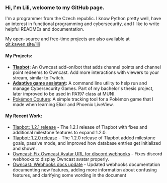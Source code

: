 ### Hi, I'm Lili, welcome to my GitHub page.
I'm a programmer from the Czech republic. I know Python pretty well, have an interest in functional programming and cybersecurity, and I like to write helpful READMEs and documentation.

My open-source and free-time projects are also available at [git.kawen.site/lili](https://git.kawen.site/lili)

#### My Projects:
- **[Tlapbot](https://github.com/SleepyLili/tlapbot):** An Owncast add-on/bot that adds channel points and channel point redeems to Owncast. Add more interactions with viewers to your stream, similar to Twitch.
- **[Adaptive game assistant](https://github.com/SleepyLili/adaptive-game-assistant):** A command line utility to help run and manage Cybersecurity Games. Part of my bachelor's thesis project, later improved to be used in PA197 class at MUNI.
- [Pokémon Couture](https://github.com/SleepyLili/pokemon-couture): A simple tracking tool for a Pokémon game that I made when learning Elixir and Phoenix LiveView.

#### My Recent Work:
- [Tlapbot: 1.2.1 release](https://github.com/SleepyLili/tlapbot/releases/tag/v1.2.1) - The 1.2.1 release of Tlapbot with fixes and additional milestone features to expand 1.2.0.
- [Tlapbot: 1.2.0 release](https://github.com/SleepyLili/tlapbot/releases/tag/v1.2.0) - The 1.2.0 release of Tlapbot added milestone goals, passive mode, and improved how database entries get initialized and shown.
- [Owncast: Fix Owncast Avatar URL for discord webhooks](https://github.com/owncast/owncast/pull/2748) - Fixes discord webhooks to display Owncast avatar properly.
- [Owncast: Webhooks docs update](https://github.com/owncast/owncast.github.io/pull/85) - Updated webhooks documentation documenting new features, adding more information about confusing features, and clarifying some wording in the document
